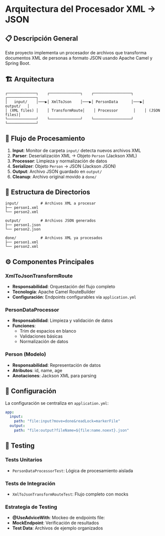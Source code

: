 # Arquitectura del Procesador XML → JSON

## 📋 Descripción General

Este proyecto implementa un procesador de archivos que transforma documentos XML de personas a formato JSON usando Apache Camel y Spring Boot.

## 🏗️ Arquitectura

```
┌─────────────┐    ┌──────────────┐    ┌─────────────────┐    ┌─────────────┐
│   input/    │───▶│ XmlToJson    │───▶│ PersonData      │───▶│   output/   │
│ (XML files) │    │ TransformRoute│    │ Processor       │    │ (JSON files)│
└─────────────┘    └──────────────┘    └─────────────────┘    └─────────────┘
```

## 🔄 Flujo de Procesamiento

1. **Input**: Monitor de carpeta `input/` detecta nuevos archivos XML
2. **Parser**: Deserialización XML → Objeto `Person` (Jackson XML)
3. **Processor**: Limpieza y normalización de datos
4. **Serializer**: Objeto `Person` → JSON (Jackson JSON)
5. **Output**: Archivo JSON guardado en `output/`
6. **Cleanup**: Archivo original movido a `done/`

## 📁 Estructura de Directorios

```
input/          # Archivos XML a procesar
├── person1.xml
└── person2.xml

output/         # Archivos JSON generados
├── person1.json
└── person2.json

done/           # Archivos XML ya procesados
├── person1.xml
└── person2.xml
```

## ⚙️ Componentes Principales

### XmlToJsonTransformRoute
- **Responsabilidad**: Orquestación del flujo completo
- **Tecnología**: Apache Camel RouteBuilder
- **Configuración**: Endpoints configurables vía `application.yml`

### PersonDataProcessor
- **Responsabilidad**: Limpieza y validación de datos
- **Funciones**: 
  - Trim de espacios en blanco
  - Validaciones básicas
  - Normalización de datos

### Person (Modelo)
- **Responsabilidad**: Representación de datos
- **Atributos**: id, name, age
- **Anotaciones**: Jackson XML para parsing

## 🔧 Configuración

La configuración se centraliza en `application.yml`:

```yaml
app:
  input:
    path: "file:input?move=done&readLock=markerFile"
  output:
    path: "file:output?fileName=${file:name.noext}.json"
```

## 🧪 Testing

### Tests Unitarios
- `PersonDataProcessorTest`: Lógica de procesamiento aislada

### Tests de Integración
- `XmlToJsonTransformRouteTest`: Flujo completo con mocks

### Estrategia de Testing
- **@UseAdviceWith**: Mockeo de endpoints file:
- **MockEndpoint**: Verificación de resultados
- **Test Data**: Archivos de ejemplo organizados